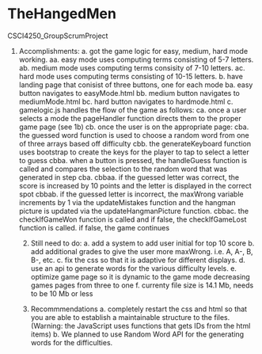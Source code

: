 # TheHangedMen
CSCI4250_GroupScrumProject

1. Accomplishments:
    a. got the game logic for easy, medium, hard mode working.
       aa. easy mode uses computing terms consisting of 5-7 letters.
       ab. medium mode uses computing terms consisity of 7-10 letters.
       ac. hard mode uses computing terms consisting of 10-15 letters.
   b. have landing page that conisist of three buttons, one for each mode
       ba. easy button navigates to easyMode.html
       bb. medium button navigates to mediumMode.html
       bc. hard button navigates to hardmode.html
   c. gamelogic.js handles the flow of the game as follows:
       ca. once a user selects a mode the pageHandler function directs them to the proper game page (see 1b)
       cb. once the user is on the appropriate page:
         cba. the guessed word function is used to choose a random word from one of three arrays based off difficulty
         cbb. the generateKeyboard function uses bootstrap to create the keys for the player to tap to select a letter to guess
             cbba. when a button is pressed, the handleGuess function is called and compares the selection to the random word that was generated in step cba.
                 cbbaa. if the guessed letter was correct, the score is increased by 10 points and the letter is displayed in the correct spot
                 cbbab. if the guessed letter is incorrect, the maxWrong variable increments by 1 via the updateMistakes function and the hangman picture is updated via the updateHangmanPicture function.
                 cbbac. the checkIfGameWon function is called and if false, the checkIfGameLost function is called. if false, the game continues


   2. Still need to do:
      a. add a system to add user initial for top 10 score
      b. add additional grades to give the user more maxWrong. i.e. A, A-, B, B-, etc.
      c. fix the css so that it is adaptive for different displays.
      d. use an api to generate words for the various difficulty levels. 
      e. optimize game page so it is dynamic to the game mode decreasing games pages from three to one
      f. currenty file size is 14.1 Mb, needs to be 10 Mb or less


   3. Recommmendations
      a. completely restart the css and html so that you are able to establish a maintainable structure to the files. (Warning: the JavaScript uses functions that gets IDs from the html items)
      b. We planned to use Random Word API for the generating words for the difficulties.
      
